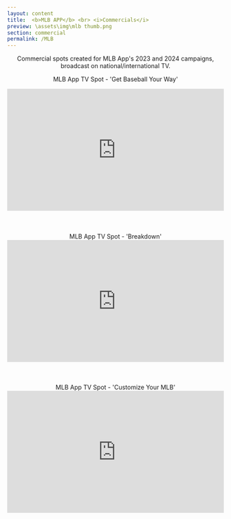 ```yaml
---
layout: content
title:  <b>MLB APP</b> <br> <i>Commercials</i>
preview: \assets\img\mlb thumb.png
section: commercial
permalink: /MLB
---
```

<center><body>
Commercial spots created for MLB App's 2023 and 2024 campaigns, broadcast on national/international TV. 

MLB App TV Spot - 'Get Baseball Your Way'
<div style="padding:56.25% 0 0 0;position:relative;"><iframe src="https://player.vimeo.com/video/1010086820?h=5b3244e7be&amp;badge=0&amp;autopause=0&amp;player_id=0&amp;app_id=58479" allow="autoplay; fullscreen; picture-in-picture" allowfullscreen frameborder="0" style="position:absolute;top:0;left:0;width:100%;height:100%;"></iframe></div><br>
<br>
<br>
MLB App TV Spot - 'Breakdown'
<div style="padding:56.25% 0 0 0;position:relative;"><iframe src="https://player.vimeo.com/video/819288350?h=5d406d9e17&playsinline=0&badge=0&autopause=0&player_id=0&app_id=58479/embed" allow="autoplay; fullscreen; picture-in-picture" allowfullscreen frameborder="0" style="position:absolute;top:0;left:0;width:100%;height:100%;"></iframe></div><br>
<!-- <iframe src="https://player.vimeo.com/video/819288808?h=b3dd293bdf" width="640" height="360" frameborder="0" allow="autoplay; fullscreen; picture-in-picture" allowfullscreen></iframe></body></center> -->
<br>
<br>
MLB App TV Spot - 'Customize Your MLB' 
<div style="padding:56.25% 0 0 0;position:relative;"><iframe src="https://player.vimeo.com/video/819288808?h=b3dd293bdf&amp;playsinline=0&amp;badge=0&amp;autopause=0&amp;player_id=0&amp;app_id=58479" frameborder="0" allow="autoplay; fullscreen; picture-in-picture" allowfullscreen style="position:absolute;top:0;left:0;width:100%;height:100%;" title="MLB App TV Spot - &amp;#039;Customize Your MLB&amp;#039;"></iframe></div><script src="https://player.vimeo.com/api/player.js"></script><br>
<!-- <br><br> -->
<!-- Also edited 15-second cutdowns, Spanish language, radio, and square/vertical versions for digital release.  -->
</body></center>


